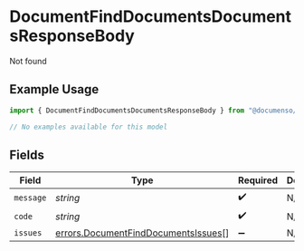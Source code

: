 # DocumentFindDocumentsDocumentsResponseBody

Not found

## Example Usage

```typescript
import { DocumentFindDocumentsDocumentsResponseBody } from "@documenso/sdk-typescript/models/errors";

// No examples available for this model
```

## Fields

| Field                                                                                      | Type                                                                                       | Required                                                                                   | Description                                                                                |
| ------------------------------------------------------------------------------------------ | ------------------------------------------------------------------------------------------ | ------------------------------------------------------------------------------------------ | ------------------------------------------------------------------------------------------ |
| `message`                                                                                  | *string*                                                                                   | :heavy_check_mark:                                                                         | N/A                                                                                        |
| `code`                                                                                     | *string*                                                                                   | :heavy_check_mark:                                                                         | N/A                                                                                        |
| `issues`                                                                                   | [errors.DocumentFindDocumentsIssues](../../models/errors/documentfinddocumentsissues.md)[] | :heavy_minus_sign:                                                                         | N/A                                                                                        |
